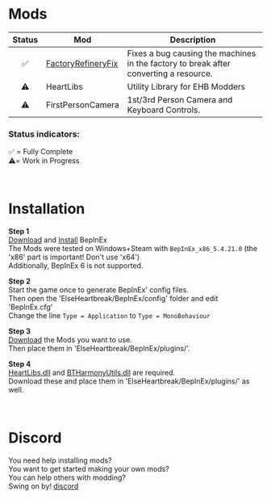 ﻿# Mods

|Status|Mod|Description|
|:---:|---|---|
|✅|[FactoryRefineryFix](https://github.com/BlazingTwist/ElseHeartBreak_Mods/releases/tag/frf-1.0.0)|Fixes a bug causing the machines in the factory to break after converting a resource.|
|⚠️|HeartLibs|Utility Library for EHB Modders|
|⚠️|FirstPersonCamera|1st/3rd Person Camera and Keyboard Controls.|

### Status indicators:

✅ = Fully Complete  
⚠️= Work in Progress

<br/>

# Installation

**Step 1**  
[Download](https://github.com/BepInEx/BepInEx/releases) and [Install](https://docs.bepinex.dev/articles/user_guide/installation/index.html) BepInEx  
The Mods were tested on Windows+Steam with `BepInEx_x86_5.4.21.0` (the 'x86' part is important! Don't use 'x64')  
Additionally, BepInEx 6 is not supported.

**Step 2**  
Start the game once to generate BepInEx' config files.  
Then open the 'ElseHeartbreak/BepInEx/config' folder and edit 'BepInEx.cfg'  
Change the line `Type = Application` to `Type = MonoBehaviour`

**Step 3**  
[Download](https://github.com/BlazingTwist/ElseHeartBreak_Mods/releases) the Mods you want to use.  
Then place them in 'ElseHeartbreak/BepInEx/plugins/'.

**Step 4**  
[HeartLibs.dll](https://github.com/BlazingTwist/ElseHeartBreak_Mods/releases) and [BTHarmonyUtils.dll](https://github.com/BlazingTwist/BTHarmonyUtils/releases) are required.  
Download these and place them in 'ElseHeartbreak/BepInEx/plugins/' as well.

<br/>

# Discord

You need help installing mods?  
You want to get started making your own mods?  
You can help others with modding?  
Swing on by! [discord](https://discord.gg/ssgXhPtH)